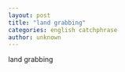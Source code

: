 ```yaml
---
layout: post
title: "land grabbing"
categories: english catchphrase
author: unknown
---
```

land grabbing
